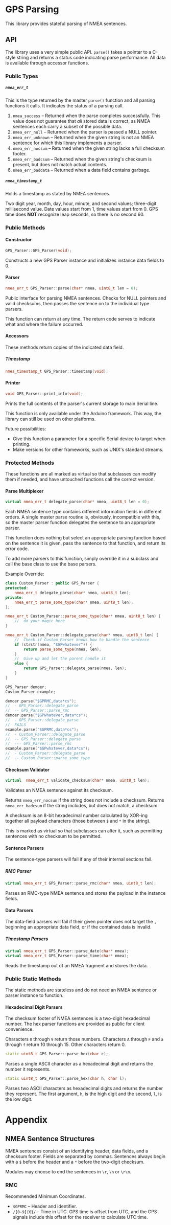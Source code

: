 # GPS Parsing

This library provides stateful parsing of NMEA sentences.

## API

The library uses a very simple public API. `parse()` takes a pointer to a
C-style string and returns a status code indicating parse performance. All data
is available through accessor functions.

### Public Types

##### `nmea_err_t`

This is the type returned by the master `parse()` function and all parsing
functions it calls. It indicates the status of a parsing call.

1. `nmea_success` &ndash; Returned when the parse completes successfully. This
value does not guarantee that *all* stored data is correct, as NMEA sentences
each carry a subset of the possible data.
2. `nmea_err_null` &ndash; Returned when the parser is passed a NULL pointer.
3. `nmea_err_unknown` &ndash; Returned when the given string is not an NMEA
sentence for which this library implements a parser.
4. `nmea_err_nocsum` &ndash; Returned when the given string lacks a full
checksum footer.
5. `nmea_err_badcsum` &ndash; Returned when the given string's checksum is
present, but does not match actual contents.
6. `nmea_err_baddata` &ndash; Returned when a data field contains garbage.

##### `nmea_timestamp_t`

Holds a timestamp as stated by NMEA sentences.

Two digit year, month, day, hour, minute, and second values; three-digit
millisecond value. Date values start from 1, time values start from 0. GPS time
does **NOT** recognize leap seconds, so there is no second 60.

### Public Methods

#### Constructor

```cpp
GPS_Parser::GPS_Parser(void);
```

Constructs a new GPS Parser instance and initializes instance data fields to 0.

#### Parser

```cpp
nmea_err_t GPS_Parser::parse(char* nmea, uint8_t len = 0);
```

Public interface for parsing NMEA sentences. Checks for NULL pointers and valid
checksums, then passes the sentence on to the individual type parsers.

This function can return at any time. The return code serves to indicate what
and where the failure occurred.

#### Accessors

These methods return copies of the indicated data field.

##### Timestamp

```cpp
nmea_timestamp_t GPS_Parser::timestamp(void);
```

#### Printer

```cpp
void GPS_Parser::print_info(void);
```

Prints the full contents of the parser's current storage to main Serial line.

This function is only available under the Arduino framework. This way, the
library can still be used on other platforms.

Future possibilities:

- Give this function a parameter for a specific Serial device to target when
printing.
- Make versions for other frameworks, such as UNIX's standard streams.

### Protected Methods

These functions are all marked as virtual so that subclasses can modify them if
needed, and have untouched functions call the correct version.

#### Parse Multiplexer

```cpp
virtual nmea_err_t delegate_parse(char* nmea, uint8_t len = 0);
```

Each NMEA sentence type contains different information fields in different
orders. A single master parse routine is, obviously, incompatible with this, so
the master parser function delegates the sentence to an appropriate parser.

This function does nothing but select an appropriate parsing function based on
the sentence it is given, pass the sentence to that function, and return its
error code.

To add more parsers to this function, simply override it in a subclass and call
the base class to use the base parsers.

Example Override:

```cpp
class Custom_Parser : public GPS_Parser {
protected:
    nmea_err_t delegate_parse(char* nmea, uint8_t len);
private:
    nmea_err_t parse_some_type(char* nmea, uint8_t len);
};

nmea_err_t Custom_Parser::parse_come_type(char* nmea, uint8_t len) {
    //  do your magic here
}

nmea_err_t Custom_Parser::delegate_parse(char* nmea, uint8_t len) {
    //  Check if Custom_Parser knows how to handle the sentence
    if (strstr(nmea, "$GPwhatever")) {
        return parse_some_type(nmea, len);
    }
    //  Give up and let the parent handle it
    else {
        return GPS_Parser::delegate_parse(nmea, len);
    }
}

GPS_Parser demoer;
Custom_Parser example;

demoer.parse("$GPRMC,data*cs");
//  - GPS_Parser::delegate_parse
//  -- GPS_Parser::parse_rmc
demoer.parse("$GPwhatever,data*cs");
//  - GPS_Parser::delegate_parse
//  FAILS
example.parse("$GPRMC,data*cs");
//  - Custom_Parser::delegate_parse
//  -- GPS_Parser::delegate_parse
//  --- GPS_Parser::parse_rmc
example.parse("$GPwhatever,data*cs");
//  - Custom_Parser::delegate_parse
//  -- Custom_Parser::parse_some_type
```

#### Checksum Validator

```cpp
virtual  nmea_err_t validate_checksum(char* nmea, uint8_t len);
```

Validates an NMEA sentence against its checksum.

Returns `nmea_err_nocsum` if the string does not include a checksum. Returns
`nmea_err_badcsum` if the string includes, but does not match, a checksum.

A checksum is an 8-bit hexadecimal number calculated by XOR-ing together all
payload characters (those between `$` and `*` in the string).

This is marked as virtual so that subclasses can alter it, such as permitting
sentences with no checksum to be permitted.

#### Sentence Parsers

The sentence-type parsers will fail if any of their internal sections fail.

##### RMC Parser

```cpp
virtual nmea_err_t GPS_Parser::parse_rmc(char* nmea, uint8_t len);
```

Parses an RMC-type NMEA sentence and stores the payload in the instance fields.

#### Data Parsers

The data-field parsers will fail if their given pointer does not target the `,`
beginning an appropriate data field, or if the contained data is invalid.

##### Timestamp Parsers

```cpp
virtual nmea_err_t GPS_Parser::parse_date(char* nmea);
virtual nmea_err_t GPS_Parser::parse_time(char* nmea);
```

Reads the timestamp out of an NMEA fragment and stores the data.

### Public Static Methods

The static methods are stateless and do not need an NMEA sentence or parser
instance to function.

#### Hexadecimal Digit Parsers

The checksum footer of NMEA sentences is a two-digit hexadecimal number. The
hex parser functions are provided as public for client convenience.

Characters `0` through `9` return those numbers. Characters `A` through `F` and
`a` through `f` return 10 through 15. Other characters return 0.

```cpp
static uint8_t GPS_Parser::parse_hex(char c);
```

Parses a single ASCII character as a hexadecimal digit and returns the number it
represents.

```cpp
static uint8_t GPS_Parser::parse_hex(char h, char l);
```

Parses two ASCII characters as hexadecimal digits and returns the number they
represent. The first argument, `h`, is the high digit and the second, `l`, is
the low digit.

# Appendix

## NMEA Sentence Structures

NMEA sentences consist of an identifying header, data fields, and a checksum
footer. Fields are separated by commas. Sentences always begin with a `$` before
the header and a `*` before the two-digit checksum.

Modules may choose to end the sentences in `\r`, `\n` or `\r\n`.

### RMC

Recommended Minimum Coordinates.

- `$GPRMC` &ndash; Header and identifier.
- `/[0-9]{6}/` &ndash; Time in UTC. GPS time is offset from UTC, and the GPS
signals include this offset for the receiver to calculate UTC time.
